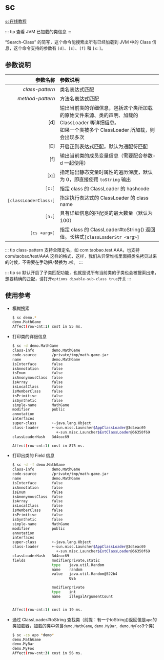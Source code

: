 # sc

[`sc`在线教程](https://arthas.aliyun.com/doc/arthas-tutorials?language=cn&id=command-sc)

::: tip
查看 JVM 已加载的类信息
:::

“Search-Class” 的简写，这个命令能搜索出所有已经加载到 JVM 中的 Class 信息，这个命令支持的参数有 `[d]`、`[E]`、`[f]` 和 `[x:]`。

## 参数说明

|              参数名称 | 参数说明                                                                                                                                              |
| --------------------: | :---------------------------------------------------------------------------------------------------------------------------------------------------- |
|       _class-pattern_ | 类名表达式匹配                                                                                                                                        |
|      _method-pattern_ | 方法名表达式匹配                                                                                                                                      |
|                   [d] | 输出当前类的详细信息，包括这个类所加载的原始文件来源、类的声明、加载的 ClassLoader 等详细信息。<br/>如果一个类被多个 ClassLoader 所加载，则会出现多次 |
|                   [E] | 开启正则表达式匹配，默认为通配符匹配                                                                                                                  |
|                   [f] | 输出当前类的成员变量信息（需要配合参数-d 一起使用）                                                                                                   |
|                  [x:] | 指定输出静态变量时属性的遍历深度，默认为 0，即直接使用 `toString` 输出                                                                                |
|                `[c:]` | 指定 class 的 ClassLoader 的 hashcode                                                                                                                 |
| `[classLoaderClass:]` | 指定执行表达式的 ClassLoader 的 class name                                                                                                            |
|                `[n:]` | 具有详细信息的匹配类的最大数量（默认为 100）                                                                                                          |
|`[cs <arg>]` | 指定 class 的 ClassLoader#toString() 返回值。长格式`[classLoaderStr <arg>]`|

::: tip
class-pattern 支持全限定名，如 com.taobao.test.AAA，也支持 com/taobao/test/AAA 这样的格式，这样，我们从异常堆栈里面把类名拷贝过来的时候，不需要在手动把`/`替换为`.`啦。
:::

::: tip
sc 默认开启了子类匹配功能，也就是说所有当前类的子类也会被搜索出来，想要精确的匹配，请打开`options disable-sub-class true`开关
:::

## 使用参考

- 模糊搜索

  ```bash
  $ sc demo.*
  demo.MathGame
  Affect(row-cnt:1) cost in 55 ms.
  ```

- 打印类的详细信息

  ```bash
  $ sc -d demo.MathGame
  class-info        demo.MathGame
  code-source       /private/tmp/math-game.jar
  name              demo.MathGame
  isInterface       false
  isAnnotation      false
  isEnum            false
  isAnonymousClass  false
  isArray           false
  isLocalClass      false
  isMemberClass     false
  isPrimitive       false
  isSynthetic       false
  simple-name       MathGame
  modifier          public
  annotation
  interfaces
  super-class       +-java.lang.Object
  class-loader      +-sun.misc.Launcher$AppClassLoader@3d4eac69
                      +-sun.misc.Launcher$ExtClassLoader@66350f69
  classLoaderHash   3d4eac69

  Affect(row-cnt:1) cost in 875 ms.
  ```

- 打印出类的 Field 信息

  ```bash
  $ sc -d -f demo.MathGame
  class-info        demo.MathGame
  code-source       /private/tmp/math-game.jar
  name              demo.MathGame
  isInterface       false
  isAnnotation      false
  isEnum            false
  isAnonymousClass  false
  isArray           false
  isLocalClass      false
  isMemberClass     false
  isPrimitive       false
  isSynthetic       false
  simple-name       MathGame
  modifier          public
  annotation
  interfaces
  super-class       +-java.lang.Object
  class-loader      +-sun.misc.Launcher$AppClassLoader@3d4eac69
                      +-sun.misc.Launcher$ExtClassLoader@66350f69
  classLoaderHash   3d4eac69
  fields            modifierprivate,static
                    type    java.util.Random
                    name    random
                    value   java.util.Random@522b4
                            08a

                    modifierprivate
                    type    int
                    name    illegalArgumentCount


  Affect(row-cnt:1) cost in 19 ms.
  ```

- 通过 ClassLoader#toString 查找类（前提：有一个toString()返回值是`apo`的类加载器，加载的类中包含`demo.MathGame`, `demo.MyBar`,` demo.MyFoo`3个类）

  ```bash
  $ sc -cs apo *demo*
  demo.MathGame
  demo.MyBar
  demo.MyFoo
  Affect(row-cnt:3) cost in 56 ms.
  ```
